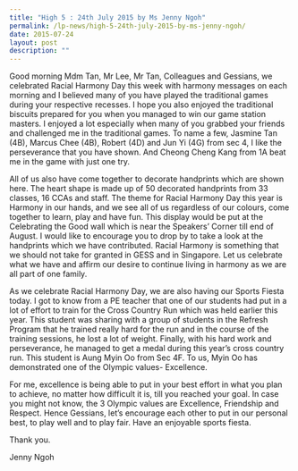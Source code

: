 ```yaml
---
title: "High 5 : 24th July 2015 by Ms Jenny Ngoh"
permalink: /lp-news/high-5-24th-july-2015-by-ms-jenny-ngoh/
date: 2015-07-24
layout: post
description: ""
---
```

Good morning Mdm Tan, Mr Lee, Mr Tan, Colleagues and Gessians, we celebrated Racial Harmony Day this week with harmony messages on each morning and I believed many of you have played the traditional games during your respective recesses. I hope you also enjoyed the traditional biscuits prepared for you when you managed to win our game station masters. I enjoyed a lot especially when many of you grabbed your friends and challenged me in the traditional games. To name a few, Jasmine Tan (4B), Marcus Chee (4B), Robert (4D) and Jun Yi (4G) from sec 4, I like the perseverance that you have shown. And Cheong Cheng Kang from 1A beat me in the game with just one try.

All of us also have come together to decorate handprints which are shown here. The heart shape is made up of 50 decorated handprints from 33 classes, 16 CCAs and staff. The theme for Racial Harmony Day this year is Harmony in our hands, and we see all of us regardless of our colours, come together to learn, play and have fun. This display would be put at the Celebrating the Good wall which is near the Speakers’ Corner till end of August. I would like to encourage you to drop by to take a look at the handprints which we have contributed. Racial Harmony is something that we should not take for granted in GESS and in Singapore. Let us celebrate what we have and affirm our desire to continue living in harmony as we are all part of one family.

As we celebrate Racial Harmony Day, we are also having our Sports Fiesta today. I got to know from a PE teacher that one of our students had put in a lot of effort to train for the Cross Country Run which was held earlier this year. This student was sharing with a group of students in the Refresh Program that he trained really hard for the run and in the course of the training sessions, he lost a lot of weight. Finally, with his hard work and perseverance, he managed to get a medal during this year’s cross country run. This student is Aung Myin Oo from Sec 4F. To us, Myin Oo has demonstrated one of the Olympic values- Excellence.

For me, excellence is being able to put in your best effort in what you plan to achieve, no matter how difficult it is, till you reached your goal. In case you might not know, the 3 Olympic values are Excellence, Friendship and Respect. Hence Gessians, let’s encourage each other to put in our personal best, to play well and to play fair. Have an enjoyable sports fiesta.

Thank you.

Jenny Ngoh